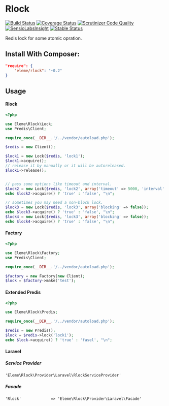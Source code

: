 # Rlock
[![Build Status](https://travis-ci.org/thbourlove/rlock.png?branch=master)](https://travis-ci.org/thbourlove/rlock)
[![Coverage Status](https://coveralls.io/repos/thbourlove/rlock/badge.png?branch=master)](https://coveralls.io/r/thbourlove/rlock?branch=master)
[![Scrutinizer Code Quality](https://scrutinizer-ci.com/g/thbourlove/rlock/badges/quality-score.png?s=f113f1ab965f6aaef55e497a330caf72bff94201)](https://scrutinizer-ci.com/g/thbourlove/rlock/)
[![SensioLabsInsight](https://insight.sensiolabs.com/projects/c5aa62f0-0edc-42e7-af61-2800ab327065/mini.png)](https://insight.sensiolabs.com/projects/c5aa62f0-0edc-42e7-af61-2800ab327065)
[![Stable Status](https://poser.pugx.org/eleme/rlock/v/stable.png)](https://packagist.org/packages/eleme/rlock)

Redis lock for some atomic opration.

## Install With Composer:

```json
"require": {
    "eleme/rlock": "~0.2"
}
```

## Usage

#### Rlock
``` php
<?php

use Eleme\Rlock\Lock;
use Predis\Client;

require_once(__DIR__.'/../vendor/autoload.php');

$redis = new Client();

$lock1 = new Lock($redis, 'lock1');
$lock1->acquire();
// release it by manually or it will be autoreleased.
$lock1->release();


// pass some options like timeout and interval.
$lock2 = new Lock($redis, 'lock2', array('timeout' => 5000, 'interval' => 500));
echo $lock2->acquire() ? 'true' : 'false', "\n";

// sometimes you may need a non-block lock.
$lock3 = new Lock($redis, 'lock3', array('blocking' => false));
echo $lock3->acquire() ? 'true' : 'false', "\n";
$lock4 = new Lock($redis, 'lock3', array('blocking' => false));
echo $lock4->acquire() ? 'true' : 'false', "\n";
```

#### Factory
```php
<?php

use Eleme\Rlock\Factory;
use Predis\Client;

require_once(__DIR__.'/../vendor/autoload.php');

$factory = new Factory(new Client);
$lock = $factory->make('test');
```

#### Extended Predis
```php
<?php

use Eleme\Rlock\Predis;

require_once(__DIR__.'/../vendor/autoload.php');

$redis = new Predis();
$lock = $redis->lock('lock1');
echo $lock->acquire() ? 'true' : 'fasel', "\n";
```

#### Laravel

##### Service Provider

`'Eleme\Rlock\Provider\Laravel\RlockServiceProvider'`

##### Facade

`'Rlock'             => 'Eleme\Rlock\Provider\Laravel\Facade'`
